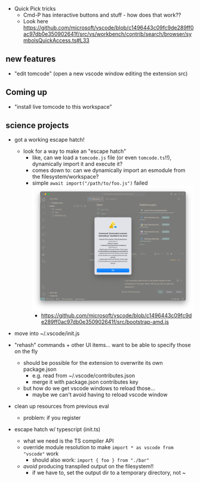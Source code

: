 - Quick Pick tricks
  - Cmd-P has interactive buttons and stuff - how does that work??
  - Look here https://github.com/microsoft/vscode/blob/c1496443c09fc9de289ff0ac97db0e350902641f/src/vs/workbench/contrib/search/browser/symbolsQuickAccess.ts#L33

## new features

- "edit tomcode" (open a new vscode window editing the extension src)

## Coming up

- "install live tomcode to this workspace"

## science projects

- got a working escape hatch!

  - look for a way to make an "escape hatch"
    - like, can we load a `tomcode.js` file (or
      even `tomcode.ts`!!), dynamically import
      it and execute it?
    - comes down to: can we dynamically import
      an esmodule from the filesystem/workspace?
    - simple `await import("/path/to/foo.js")` failed ![screenshot](<Screenshot 2024-01-12 at 1.05.25 PM.png>)
      - https://github.com/microsoft/vscode/blob/c1496443c09fc9de289ff0ac97db0e350902641f/src/bootstrap-amd.js

- move into ~/.vscode/init.js
- "rehash" commands + other UI items… want to be able to specify those on the fly
  - should be possible for the extension to overwrite its own package.json
    - e.g. read from ~/.vscode/contributes.json
    - merge it with package.json contributes key
  - but how do we get vscode windows to reload those…
    - maybe we can't avoid having to reload vscode window
- clean up resources from previous eval
  - problem: if you register
- escape hatch w/ typescript (init.ts)
  - what we need is the TS compiler API
  - override module resolution to make `import * as vscode from "vscode"` work
    - should also work: `import { foo } from "./bar"`
  - _avoid_ producing transpiled output on the filesystem!!
    - if we have to, set the output dir to a temporary directory, not ~
